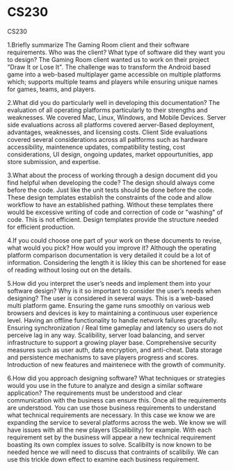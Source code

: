 # CS230
CS230

1.Briefly summarize The Gaming Room client and their software requirements. Who was the client? What type of software did they want you to design?
The Gaming Room client wanted us to work on their project "Draw It or Lose It". The challenge was to transform the Android based game into a web-based multiplayer game accessible on multiple platforms which; supports multiple teams and players while ensuring unique names for games, teams, and players.

2.What did you do particularly well in developing this documentation?
The evaluation of all operating platforms particularly to their strengths and weaknesses. We covered Mac, Linux, Windows, and Mobile Devices. Server side evaluations across all platforms covered aerver-Based deployment, advantages, weaknesses, and licensing costs. Client Side evaluations covered several considerations across all paltforms such as hardware accessibility, maintenence updates, compatibility testing, cost considerations, UI design, ongoing updates, market oppourtunities, app store submission, and expertise.

3.What about the process of working through a design document did you find helpful when developing the code?
The design should always come before the code. Just like the unit tests should be done before the code. These design templates establish the constraints of the code and allow workflow to have an established pathing. Without these templates there would be excessive writing of code and correction of code or "washing" of code. This is not efficient. Design templates provide the structure needed for efficient production.

4.If you could choose one part of your work on these documents to revise, what would you pick? How would you improve it?
Although the operating platform comparison documentation is very detailed it could be a lot of information. Considering the length it is likley this can be shortened for ease of reading without losing out on the details.

5.How did you interpret the user’s needs and implement them into your software design? Why is it so important to consider the user’s needs when designing?
The user is considered in several ways. This is a web-based multi platform game. Ensuring the game runs smoothly on various web browsers and devices is key to maintaining a continuous user experience level. Having an offline functionality to handle network failures gracefully. Ensuring synchronization / Real time gameplay and latency so users do not perceive lag in any way. Scalibility, server load balancing, and server infrastructure to support a growing player base. Comprehensive security measures such as user auth, data encryption, and anti-cheat. Data storage and persistence mechanisms to save players progress and scores. Introduction of new features and maintenece with the growth of community.

6.How did you approach designing software? What techniques or strategies would you use in the future to analyze and design a similar software application?
The requirements must be understood and clear communication with the business can ensure this. Once all the requirements are understood. You can use those business requirements to understand what technical requirements are necessary. In this case we know we are expanding the service to several platforms across the web. We know we will have issues with all the new players (Scalibility) for example. With each requirement set by the business will appear a new technical requirement boasting its own complex issues to solve. Scalibilty is now known to be needed hence we will need to discuss that contraints of scalibiliy. We can use this trickle down effect to examine each business requirement. 
